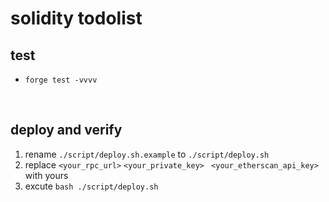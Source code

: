 # solidity todolist

## test 
    
- `forge test -vvvv`

<br/>

## deploy and verify

1. rename `./script/deploy.sh.example` to `./script/deploy.sh`
1. replace `<your_rpc_url>` `<your_private_key> ` `<your_etherscan_api_key>` with yours
1.  excute `bash ./script/deploy.sh`
